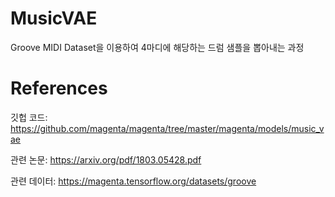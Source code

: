 # MusicVAE
Groove MIDI Dataset을 이용하여 4마디에 해당하는 드럼 샘플을 뽑아내는 과정

# References
깃헙 코드: https://github.com/magenta/magenta/tree/master/magenta/models/music_vae

관련 논문: https://arxiv.org/pdf/1803.05428.pdf

관련 데이터: https://magenta.tensorflow.org/datasets/groove
